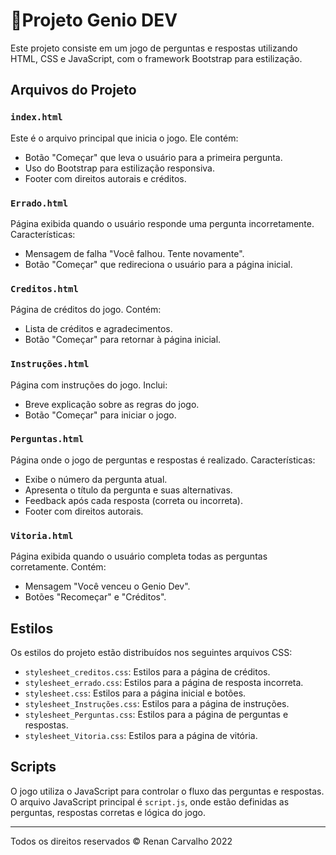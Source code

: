 # 🧠Projeto Genio DEV

Este projeto consiste em um jogo de perguntas e respostas utilizando HTML, CSS e JavaScript, com o framework Bootstrap para estilização.

## Arquivos do Projeto

### `index.html`

Este é o arquivo principal que inicia o jogo. Ele contém:

- Botão "Começar" que leva o usuário para a primeira pergunta.
- Uso do Bootstrap para estilização responsiva.
- Footer com direitos autorais e créditos.

### `Errado.html`

Página exibida quando o usuário responde uma pergunta incorretamente. Características:

- Mensagem de falha "Você falhou. Tente novamente".
- Botão "Começar" que redireciona o usuário para a página inicial.

### `Creditos.html`

Página de créditos do jogo. Contém:

- Lista de créditos e agradecimentos.
- Botão "Começar" para retornar à página inicial.

### `Instruções.html`

Página com instruções do jogo. Inclui:

- Breve explicação sobre as regras do jogo.
- Botão "Começar" para iniciar o jogo.

### `Perguntas.html`

Página onde o jogo de perguntas e respostas é realizado. Características:

- Exibe o número da pergunta atual.
- Apresenta o título da pergunta e suas alternativas.
- Feedback após cada resposta (correta ou incorreta).
- Footer com direitos autorais.

### `Vitoria.html`

Página exibida quando o usuário completa todas as perguntas corretamente. Contém:

- Mensagem "Você venceu o Genio Dev".
- Botões "Recomeçar" e "Créditos".

## Estilos

Os estilos do projeto estão distribuídos nos seguintes arquivos CSS:

- `stylesheet_creditos.css`: Estilos para a página de créditos.
- `stylesheet_errado.css`: Estilos para a página de resposta incorreta.
- `stylesheet.css`: Estilos para a página inicial e botões.
- `stylesheet_Instruções.css`: Estilos para a página de instruções.
- `stylesheet_Perguntas.css`: Estilos para a página de perguntas e respostas.
- `stylesheet_Vitoria.css`: Estilos para a página de vitória.

## Scripts

O jogo utiliza o JavaScript para controlar o fluxo das perguntas e respostas. O arquivo JavaScript principal é `script.js`, onde estão definidas as perguntas, respostas corretas e lógica do jogo.

---

Todos os direitos reservados © Renan Carvalho 2022
